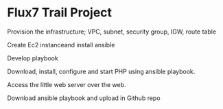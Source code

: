 # Flux7 Trail Project



Provision the infrastructure; VPC, subnet, security group, IGW, route table

Create Ec2 instanceand install ansible

Develop playbook 

Download, install, configure and start PHP using ansible playbook.

Access the little web server over the web.

Download ansible playbook and upload in Github repo

